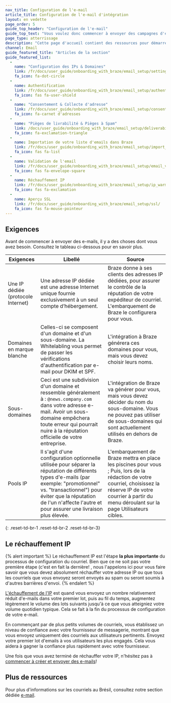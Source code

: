 ```yaml
---
nav_title: Configuration de l'e-mail
article_title: Configuration de l'e-mail d'intégration
layout: en vedette
page_order: 5
guide_top_header: "Configuration de l'e-mail"
guide_top_text: "Vous voulez donc commencer à envoyer des campagnes d'e-mail? Braze peut vous aider avec cela! Suivez nos guides ci-dessous ou consultez notre cours <a href='https://lab.braze.com/email-onboarding-for-pro-and-enterprise-achieving-high-deliverability' target='_blank'>Email Onboarding</a> LAB."
page_type: atterrissage
description: "Cette page d'accueil contient des ressources pour démarrer avec des campagnes de courriel."
channel: Email
guide_featured_title: "Articles de la section"
guide_featured_list:
  - 
    name: "Configuration des IPs & Domaines"
    link: /fr/docs/user_guide/onboarding_with_braze/email_setup/setting_up_ips_and_domains/
    fa_icon: fa-dot-circle
  - 
    name: Authentification
    link: /fr/docs/user_guide/onboarding_with_braze/email_setup/authentication/
    fa_icon: fas fa-user-shield
  - 
    name: "Consentement & Collecte d'adresse"
    link: /fr/docs/user_guide/onboarding_with_braze/email_setup/consent_and_address_collection/
    fa_icon: fa-carnet d'adresses
  - 
    name: "Pièges de livrabilité & Pièges à Spam"
    link: /docs/user_guide/onboarding_with_braze/email_setup/deliverability_pitfalls_and_spam_traps/
    fa_icon: fa-exclamation-triangle
  - 
    name: Importation de votre liste d'emails dans Braze
    link: /fr/docs/user_guide/onboarding_with_braze/email_setup/import_votre_email_list/
    fa_icon: fas fa-list
  - 
    name: Validation de l'email
    link: /fr/docs/user_guide/onboarding_with_braze/email_setup/email_validation/
    fa_icon: fas fa-envelope-square
  - 
    name: Réchauffement IP
    link: /fr/docs/user_guide/onboarding_with_braze/email_setup/ip_warming/
    fa_icon: fas fa-exclamation
  - 
    name: Aperçu SSL
    link: /fr/docs/user_guide/onboarding_with_braze/email_setup/ssl/
    fa_icon: fas fa-mouse-pointeur
---
```


## Exigences

Avant de commencer à envoyer des e-mails, il y a des choses dont vous avez besoin. Consultez le tableau ci-dessous pour en savoir plus.

| Exigences                          | Libellé                                                                                                                                                                                                                                                           | Source                                                                                                                                                                                                                |
| ---------------------------------- | ----------------------------------------------------------------------------------------------------------------------------------------------------------------------------------------------------------------------------------------------------------------- | --------------------------------------------------------------------------------------------------------------------------------------------------------------------------------------------------------------------- |
| Une IP dédiée (protocole Internet) | Une adresse IP dédiée est une adresse Internet unique fournie exclusivement à un seul compte d’hébergement.                                                                                                                                                       | Braze donne à ses clients des adresses IP dédiées, pour assurer le contrôle de la réputation de votre expéditeur de courriel. L'embarquement de Braze le configurera pour vous.                                       |
| Domaines en marque blanche         | Celles-ci se composent d'un domaine et d'un sous-domaine. La Whitelabling vous permet de passer les vérifications d'authentification par e-mail pour DKIM et SPF.                                                                                                 | L'intégration à Braze générera ces domaines pour vous, mais vous devez choisir leurs noms.                                                                                                                            |
| Sous-domaines                      | Ceci est une subdivision d'un domaine et ressemble généralement à : `@news.company.com` dans votre adresse e-mail. Avoir un sous-domaine empêchera toute erreur qui pourrait nuire à la réputation officielle de votre entreprise.                                | L'intégration de Braze va générer pour vous, mais vous devez décider du nom du sous-domaine. Vous ne pouvez pas utiliser de sous-domaines qui sont actuellement utilisés en dehors de Braze.                          |
| Pools IP                           | Il s'agit d'une configuration optionnelle utilisée pour séparer la réputation de différents types d'e-mails (par exemple: "promotionnel" vs. "transactionnel") pour éviter que la réputation de l'un n'affecte l'autre et pour assurer une livraison plus élevée. | L'embarquement de Braze mettra en place les piscines pour vous ; Puis, lors de la rédaction de votre courriel, choisissez la réserve IP de votre courrier à partir du menu déroulant sur la page Utilisateurs cibles. |
{: .reset-td-br-1 .reset-td-br-2 .reset-td-br-3}

## Le réchauffement IP

{% alert important %}
Le réchauffement IP est l'étape __la plus importante__ du processus de configuration du courriel. Bien que ce ne soit pas votre première étape (c'est en fait la dernière! , nous l'appelons ici pour vous faire savoir que vous devez absolument réchauffer votre adresse IP ou que tous les courriels que vous envoyez seront envoyés au spam ou seront soumis à d'autres barrières d'envoi.
{% endalert %}

[L'échauffement de l'IP]({{site.baseurl}}/user_guide/onboarding_with_braze/email_setup/ip_warming/) est quand vous envoyez un nombre relativement réduit d'e-mails dans votre premier lot, puis au fil du temps, augmentez légèrement le volume des lots suivants jusqu'à ce que vous atteigniez votre volume quotidien typique. Cela se fait à la fin du processus de configuration de votre e-mail.

En commençant par de plus petits volumes de courriels, vous établissez un niveau de confiance avec votre fournisseur de messagerie, montrant que vous envoyez uniquement des courriels aux utilisateurs pertinents. Envoyez votre premier lot d'emails à vos utilisateurs les plus engagés. Cela vous aidera à gagner la confiance plus rapidement avec votre fournisseur.

Une fois que vous avez terminé de réchauffer votre IP, n'hésitez pas à [commencer à créer et envoyer des e-mails]({{site.baseurl}}/user_guide/message_building_by_channel/email/creating_an_email_campaign/)!

## Plus de ressources

Pour plus d'informations sur les courriels au Brésil, consultez notre section dédiée [e-mail]({{site.baseurl}}/user_guide/message_building_by_channel/email/).<br><br>
